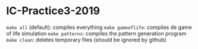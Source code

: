 # IC-Practice3-2019

`make all` (default): compiles everything
`make gameoflife`: compiles de game of life simulation
`make patterns`: compiles the pattern generation program
`make clean`: deletes temporary files (should be ignored by github)
